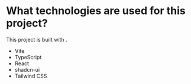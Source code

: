 
# What technologies are used for this project?

This project is built with .

- Vite
- TypeScript
- React
- shadcn-ui
- Tailwind CSS

